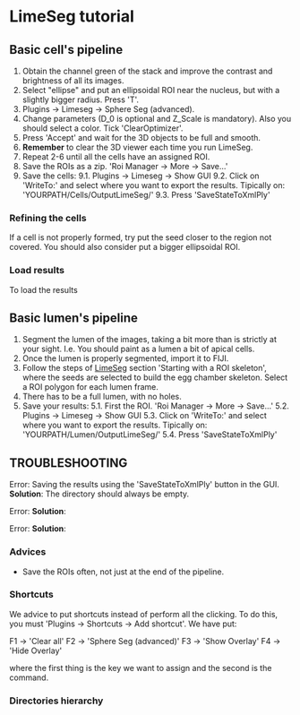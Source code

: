 # LimeSeg tutorial

## Basic cell's pipeline

1. Obtain the channel green of the stack and improve the contrast and brightness of all its images.
2. Select "ellipse" and put an ellipsoidal ROI near the nucleus, but with a slightly bigger radius. Press 'T'.
3. Plugins -> Limeseg -> Sphere Seg (advanced).
4. Change parameters (D_0 is optional and Z_Scale is mandatory). Also you should select a color. Tick 'ClearOptimizer'.
5. Press 'Accept' and wait for the 3D objects to be full and smooth.
6. **Remember** to clear the 3D viewer each time you run LimeSeg.
7. Repeat 2-6 until all the cells have an assigned ROI.
8. Save the ROIs as a zip. 'Roi Manager -> More -> Save...'
9. Save the cells:
	9.1. Plugins -> Limeseg -> Show GUI
	9.2. Click on 'WriteTo:' and select where you want to export the results. Tipically on: 'YOURPATH/Cells/OutputLimeSeg/'
	9.3. Press 'SaveStateToXmlPly'
	
### Refining the cells

If a cell is not properly formed, try put the seed closer to the region not covered. You should also consider put a bigger ellipsoidal ROI.

### Load results

To load the results

## Basic lumen's pipeline

1. Segment the lumen of the images, taking a bit more than is strictly at your sight. I.e. You should paint as a lumen a bit of apical cells.
2. Once the lumen is properly segmented, import it to FIJI.
3. Follow the steps of [LimeSeg](http://imagej.net/LimeSeg) section 'Starting with a ROI skeleton', where the seeds are selected to build the egg chamber skeleton. Select a ROI polygon for each lumen frame.
4. There has to be a full lumen, with no holes.
5. Save your results:
	5.1. First the ROI. 'Roi Manager -> More -> Save...'
	5.2. Plugins -> Limeseg -> Show GUI
	5.3. Click on 'WriteTo:' and select where you want to export the results. Tipically on: 'YOURPATH/Lumen/OutputLimeSeg/'
	5.4. Press 'SaveStateToXmlPly'

## TROUBLESHOOTING

Error: Saving the results using the 'SaveStateToXmlPly' button in the GUI.
**Solution**: The directory should always be empty.

Error: 
**Solution**: 

Error: 
**Solution**: 


### Advices

- Save the ROIs often, not just at the end of the pipeline.

### Shortcuts

We advice to put shortcuts instead of perform all the clicking. To do this, you must 'Plugins -> Shortcuts -> Add shortcut'. We have put:

F1 -> 'Clear all'
F2 -> 'Sphere Seg (advanced)'
F3 -> 'Show Overlay'
F4 -> 'Hide Overlay'

where the first thing is the key we want to assign and the second is the command.


### Directories hierarchy

